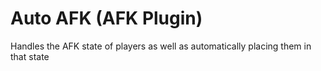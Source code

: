# Auto AFK (AFK Plugin)
Handles the AFK state of players as well as automatically placing
them in that state